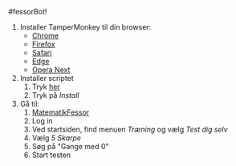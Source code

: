 #fessorBot!
 1. Installer TamperMonkey til din browser: 
	 -  [Chrome](https://chrome.google.com/webstore/detail/tampermonkey/dhdgffkkebhmkfjojejmpbldmpobfkfo)
	 - [Firefox](https://addons.mozilla.org/da/firefox/addon/tampermonkey/)
	 - [Safari](https://safari.tampermonkey.net/tampermonkey.safariextz)
	 - [Edge](https://www.microsoft.com/store/apps/9NBLGGH5162S)
	 - [Opera Next](https://addons.opera.com/en/extensions/details/tampermonkey-beta/)
 2. Installer scriptet
	 1. Tryk [her](https://raw.githubusercontent.com/HarshWombat/fessorBot/master/gangeMed0.js)
	 2. Tryk på *Install*
 3. Gå til:
	1. [MatematikFessor](https://matematikfessor.dk/)
	2. Log in
	3. Ved startsiden, find menuen *Træning* og vælg *Test dig selv*
	4. Vælg *5 Skarpe*
	5. Søg på "Gange med 0"
	6. Start testen